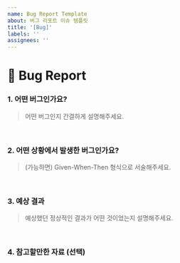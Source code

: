 ```yaml
---
name: Bug Report Template
about: 버그 리포트 이슈 템플릿
title: '[Bug]'
labels: ''
assignees: ''
---
```


# 🐞 Bug Report

### 1. 어떤 버그인가요?

> 어떤 버그인지 간결하게 설명해주세요.

<br>

### 2. 어떤 상황에서 발생한 버그인가요?

> (가능하면) Given-When-Then 형식으로 서술해주세요.

<br>

### 3. 예상 결과

> 예상했던 정상적인 결과가 어떤 것이었는지 설명해주세요.

<br>

### 4. 참고할만한 자료 (선택)
